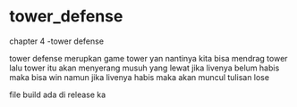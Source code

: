 # tower_defense
 chapter 4 -tower defense
 
 tower defense merupkan game tower yan nantinya kita bisa mendrag tower lalu tower itu
 akan menyerang musuh yang lewat jika livenya belum habis maka bisa win namun 
 jika livenya habis maka akan muncul tulisan lose

 file build ada di release ka
 
